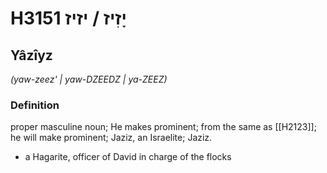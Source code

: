 # H3151 יָזִיז / יזיז

## Yâzîyz

_(yaw-zeez' | yaw-DZEEDZ | ya-ZEEZ)_

### Definition

proper masculine noun; He makes prominent; from the same as [[H2123]]; he will make prominent; Jaziz, an Israelite; Jaziz.

- a Hagarite, officer of David in charge of the flocks
